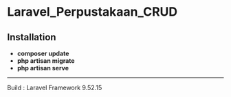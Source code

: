 # Laravel_Perpustakaan_CRUD
## Installation

- **composer update**
- **php artisan migrate**
- **php artisan serve**
-----------------------
Build : Laravel Framework 9.52.15
